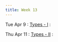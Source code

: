 ```yaml
---
title: Week 13
---
```


Tue Apr 9
: [Types - I]({{site.baseurl}}/notes/14-types/)
  : []()

Thu Apr 11
: [Types - II]({{site.baseurl}}/notes/14-types/)
  : []()

